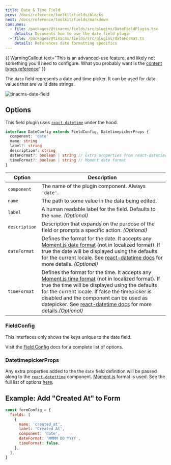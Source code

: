 ```yaml
---
title: Date & Time Field
prev: /docs/reference/toolkit/fields/blocks
next: /docs/reference/toolkit/fields/markdown
consumes:
  - file: /packages/@tinacms/fields/src/plugins/DateFieldPlugin.tsx
    details: Documents how to use the date field plugin
  - file: /packages/@tinacms/fields/src/plugins/dateFormat.ts
    details: References date formatting specifics
---
```


{{ WarningCallout text="This is an advanced-use feature, and likely not something you'll need to configure. What you probably want is the [content types reference](/docs/reference/types/)" }}

The `date` field represents a date and time picker. It can be used for data values that are valid date strings.

![tinacms-date-field](/img/fields/date.jpg)

## Options

This field plugin uses [`react-datetime`](https://www.npmjs.com/package/react-datetime) under the hood.

```typescript
interface DateConfig extends FieldConfig, DatetimepickerProps {
  component: 'date'
  name: string
  label?: string
  description?: string
  dateFormat?: boolean | string // Extra properties from react-datetime
  timeFormat?: boolean | string // Moment date format
}
```

| Option        | Description                                                                                                                                                                                                                                                                                                                                                                                                               |
| ------------- | ------------------------------------------------------------------------------------------------------------------------------------------------------------------------------------------------------------------------------------------------------------------------------------------------------------------------------------------------------------------------------------------------------------------------- |
| `component`   | The name of the plugin component. Always `'date'`.                                                                                                                                                                                                                                                                                                                                                                        |
| `name`        | The path to some value in the data being edited.                                                                                                                                                                                                                                                                                                                                                                          |
| `label`       | A human readable label for the field. Defaults to the `name`. _(Optional)_                                                                                                                                                                                                                                                                                                                                                |
| `description` | Description that expands on the purpose of the field or prompts a specific action. _(Optional)_                                                                                                                                                                                                                                                                                                                           |
| `dateFormat`  | Defines the format for the date. It accepts any [Moment.js date format](https://momentjs.com/docs/#/displaying/format/) (not in localized format). If true the date will be displayed using the defaults for the current locale. See [react-datetime docs](https://github.com/YouCanBookMe/react-datetime) for more details. _(Optional)_                                                                                 |
| `timeFormat`  | Defines the format for the time. It accepts any [Moment.js time format](https://momentjs.com/docs/#/displaying/format/) (not in localized format). If true the time will be displayed using the defaults for the current locale. If false the timepicker is disabled and the component can be used as datepicker. See [react-datetime docs](https://github.com/YouCanBookMe/react-datetime) for more details._(Optional)_ |

### FieldConfig

This interfaces only shows the keys unique to the date field.

Visit the [Field Config](https://tinacms.org/docs/reference/toolkit/fields) docs for a complete list of options.

### DatetimepickerProps

Any extra properties added to the the `date` field definition will be passed along to the [`react-datettime`](https://www.npmjs.com/package/react-datetime) component. [Moment.js](https://momentjs.com/docs/#/displaying/format/) format is used. See the full list of options [here](https://www.npmjs.com/package/react-datetime#api).

## Example: Add "Created At" to Form

```javascript
const formConfig = {
  fields: [
    {
      name: 'created_at',
      label: 'Created At',
      component: 'date',
      dateFormat: 'MMMM DD YYYY',
      timeFormat: false,
    },
  ],
}
```
